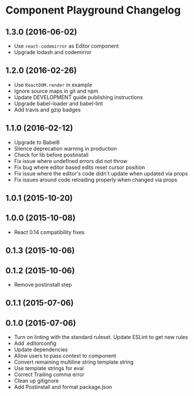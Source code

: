 # Component Playground Changelog

## 1.3.0 (2016-06-02)

  * Use `react-codemirror` as Editor component
  * Upgrade lodash and codemirror

## 1.2.0 (2016-02-26)

  * Use `ReactDOM.render` in example
  * Ignore source maps in git and npm
  * Update DEVELOPMENT guide publishing instructions
  * Upgrade babel-loader and babel-lint
  * Add travis and gzip badges

## 1.1.0 (2016-02-12)

  * Upgrade to Babel6
  * Silence deprecation warning in production
  * Check for lib before postinstall
  * Fix issue where undefined errors did not throw
  * Fix bug where editor based edits reset cursor position
  * Fix issue where the editor's code didn't update when updated via props
  * Fix issues around code reloading properly when changed via props

## 1.0.1 (2015-10-20)

## 1.0.0 (2015-10-08)

  * React 0.14 compatibility fixes

## 0.1.3 (2015-10-06)


## 0.1.2 (2015-10-06)

  * Remove postinstall step

## 0.1.1 (2015-07-06)

## 0.1.0 (2015-07-06)

  * Turn on linting with the standard ruleset. Update ESLint to get new rules
  * Add .editorconfig
  * Update dependencies
  * Allow users to pass context to component
  * Convert remaining multiline string template string
  * Use template strings for eval
  * Correct Trailing comma error
  * Clean up gitignore
  * Add Postinstall and format package.json
